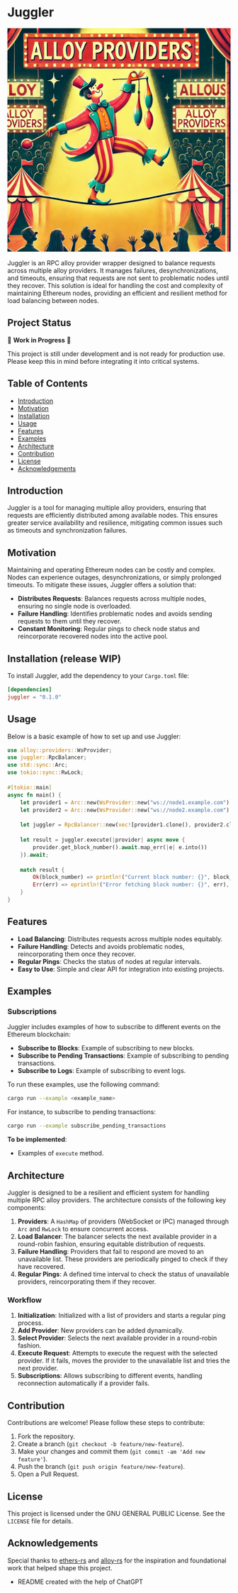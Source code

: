 # Juggler

![Juggler](images/juggler.webp)

Juggler is an RPC alloy provider wrapper designed to balance requests across multiple alloy providers. It manages failures, desynchronizations, and timeouts, ensuring that requests are not sent to problematic nodes until they recover. This solution is ideal for handling the cost and complexity of maintaining Ethereum nodes, providing an efficient and resilient method for load balancing between nodes.

## Project Status

🚧 **Work in Progress** 🚧

This project is still under development and is not ready for production use. Please keep this in mind before integrating it into critical systems.

## Table of Contents

- [Introduction](#introduction)
- [Motivation](#motivation)
- [Installation](#installation)
- [Usage](#usage)
- [Features](#features)
- [Examples](#examples)
- [Architecture](#architecture)
- [Contribution](#contribution)
- [License](#license)
- [Acknowledgements](#acknowledgements)

## Introduction

Juggler is a tool for managing multiple alloy providers, ensuring that requests are efficiently distributed among available nodes. This ensures greater service availability and resilience, mitigating common issues such as timeouts and synchronization failures.

## Motivation

Maintaining and operating Ethereum nodes can be costly and complex. Nodes can experience outages, desynchronizations, or simply prolonged timeouts. To mitigate these issues, Juggler offers a solution that:

- **Distributes Requests**: Balances requests across multiple nodes, ensuring no single node is overloaded.
- **Failure Handling**: Identifies problematic nodes and avoids sending requests to them until they recover.
- **Constant Monitoring**: Regular pings to check node status and reincorporate recovered nodes into the active pool.

## Installation (release WIP)

To install Juggler, add the dependency to your `Cargo.toml` file:

```toml
[dependencies]
juggler = "0.1.0"
```

## Usage

Below is a basic example of how to set up and use Juggler:

```rust
use alloy::providers::WsProvider;
use juggler::RpcBalancer;
use std::sync::Arc;
use tokio::sync::RwLock;

#[tokio::main]
async fn main() {
    let provider1 = Arc::new(WsProvider::new("ws://node1.example.com").await.unwrap());
    let provider2 = Arc::new(WsProvider::new("ws://node2.example.com").await.unwrap());

    let juggler = RpcBalancer::new(vec![provider1.clone(), provider2.clone()]);

    let result = juggler.execute(|provider| async move {
        provider.get_block_number().await.map_err(|e| e.into())
    }).await;

    match result {
        Ok(block_number) => println!("Current block number: {}", block_number),
        Err(err) => eprintln!("Error fetching block number: {}", err),
    }
}
```

## Features

- **Load Balancing**: Distributes requests across multiple nodes equitably.
- **Failure Handling**: Detects and avoids problematic nodes, reincorporating them once they recover.
- **Regular Pings**: Checks the status of nodes at regular intervals.
- **Easy to Use**: Simple and clear API for integration into existing projects.

## Examples

### Subscriptions

Juggler includes examples of how to subscribe to different events on the Ethereum blockchain:

- **Subscribe to Blocks**: Example of subscribing to new blocks.
- **Subscribe to Pending Transactions**: Example of subscribing to pending transactions.
- **Subscribe to Logs**: Example of subscribing to event logs.

To run these examples, use the following command:

```bash
cargo run --example <example_name>
```

For instance, to subscribe to pending transactions:

```bash
cargo run --example subscribe_pending_transactions
```

**To be implemented**:

- Examples of `execute` method.

## Architecture

Juggler is designed to be a resilient and efficient system for handling multiple RPC alloy providers. The architecture consists of the following key components:

1. **Providers**: A `HashMap` of providers (WebSocket or IPC) managed through `Arc` and `RwLock` to ensure concurrent access.
2. **Load Balancer**: The balancer selects the next available provider in a round-robin fashion, ensuring equitable distribution of requests.
3. **Failure Handling**: Providers that fail to respond are moved to an unavailable list. These providers are periodically pinged to check if they have recovered.
4. **Regular Pings**: A defined time interval to check the status of unavailable providers, reincorporating them if they recover.

### Workflow

1. **Initialization**: Initialized with a list of providers and starts a regular ping process.
2. **Add Provider**: New providers can be added dynamically.
3. **Select Provider**: Selects the next available provider in a round-robin fashion.
4. **Execute Request**: Attempts to execute the request with the selected provider. If it fails, moves the provider to the unavailable list and tries the next provider.
5. **Subscriptions**: Allows subscribing to different events, handling reconnection automatically if a provider fails.

## Contribution

Contributions are welcome! Please follow these steps to contribute:

1. Fork the repository.
2. Create a branch (`git checkout -b feature/new-feature`).
3. Make your changes and commit them (`git commit -am 'Add new feature'`).
4. Push the branch (`git push origin feature/new-feature`).
5. Open a Pull Request.

## License

This project is licensed under the GNU GENERAL PUBLIC License. See the `LICENSE` file for details.

## Acknowledgements

Special thanks to [ethers-rs](https://github.com/gakonst/ethers-rs) and [alloy-rs](https://github.com/alloy-rs/alloy) for the inspiration and foundational work that helped shape this project.

- README created with the help of ChatGPT
